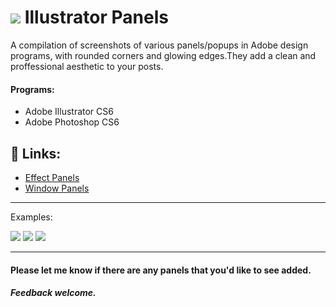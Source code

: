 # ![](https://i.stack.imgur.com/ilYrn.png) Illustrator Panels 

A compilation of screenshots of various panels/popups in Adobe design programs, with rounded corners and glowing edges.They add a clean and proffessional aesthetic to your posts.

#### Programs:
- Adobe Illustrator CS6
- Adobe Photoshop CS6


## 🔗 Links:

* [Effect Panels](https://github.com/WELZ-gh/IllustratorPanels/wiki/Effect)
* [Window Panels](https://github.com/WELZ-gh/IllustratorPanels/wiki/Window)

___

Examples:

![](https://camo.githubusercontent.com/11bed4125e693ebc8bb71319f1d036aa0bae1842/68747470733a2f2f627974656275636b65742e6f72672f736e6970706574732f57454c5a2d62622f7165626b52522f7261772f393331346232373034643865346539376137353736346535323435376133613165353739323634332f436f6c6f725247422e706e67) ![](https://camo.githubusercontent.com/d69f70ce84a61b095618a97d9f728774c0488973/68747470733a2f2f627974656275636b65742e6f72672f736e6970706574732f57454c5a2d62622f7165626b52522f7261772f393331346232373034643865346539376137353736346535323435376133613165353739323634332f436f6c6f724853422e706e67) ![](https://camo.githubusercontent.com/36fdb61ee2dedd9943a7a8afca19da0f6217b23f/68747470733a2f2f627974656275636b65742e6f72672f736e6970706574732f57454c5a2d62622f7165626b52522f7261772f393331346232373034643865346539376137353736346535323435376133613165353739323634332f436f6c6f72434d594b2e706e67)


___
#### Please let me know if there are any panels that you'd like to see added. 

##### Feedback welcome.
